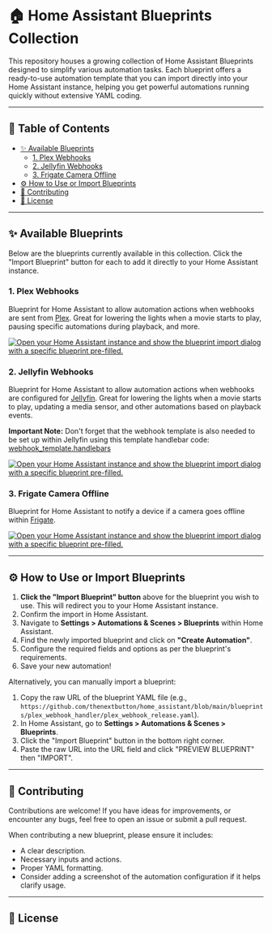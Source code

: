 # 🏠 Home Assistant Blueprints Collection

This repository houses a growing collection of Home Assistant Blueprints designed to simplify various automation tasks. Each blueprint offers a ready-to-use automation template that you can import directly into your Home Assistant instance, helping you get powerful automations running quickly without extensive YAML coding.

---

## 📖 Table of Contents

* [✨ Available Blueprints](#-available-blueprints)
    * [1. Plex Webhooks](#1-plex-webhooks)
    * [2. Jellyfin Webhooks](#2-jellyfin-webhooks)
    * [3. Frigate Camera Offline](#3-frigate-camera-offline)
* [⚙️ How to Use or Import Blueprints](#-how-to-use-or-import-blueprints)
* [🤝 Contributing](#-contributing)
* [📄 License](#-license)

---

## ✨ Available Blueprints

Below are the blueprints currently available in this collection. Click the "Import Blueprint" button for each to add it directly to your Home Assistant instance.

### 1. Plex Webhooks

Blueprint for Home Assistant to allow automation actions when webhooks are sent from [Plex](https://www.plex.tv/). Great for lowering the lights when a movie starts to play, pausing specific automations during playback, and more.


[![Open your Home Assistant instance and show the blueprint import dialog with a specific blueprint pre-filled.](https://my.home-assistant.io/badges/blueprint_import.svg)](https://my.home-assistant.io/redirect/blueprint_import/?blueprint_url=https://github.com/thenextbutton/home_assistant/blob/main/blueprints/plex_webhook_handler/plex_webhook_release.yaml)

### 2. Jellyfin Webhooks

Blueprint for Home Assistant to allow automation actions when webhooks are configured for [Jellyfin](https://jellyfin.org/). Great for lowering the lights when a movie starts to play, updating a media sensor, and other automations based on playback events.


**Important Note:** Don't forget that the webhook template is also needed to be set up within Jellyfin using this template handlebar code: [webhook_template.handlebars](https://raw.githubusercontent.com/thenextbutton/home_assistant/main/blueprints/jellyfin_webhook_handler_v2/webhook_template.handlebars)


[![Open your Home Assistant instance and show the blueprint import dialog with a specific blueprint pre-filled.](https://my.home-assistant.io/badges/blueprint_import.svg)](https://my.home-assistant.io/redirect/blueprint_import/?blueprint_url=https%3A%2F%2Fgithub.com%2Fthenextbutton%2Fhome_assistant%2Fblob%2Fmain%2Fblueprints%2Fjellyfin_webhook_handler_v2%2Fjellyfin_webhook_release_v2.yaml)

### 3. Frigate Camera Offline

Blueprint for Home Assistant to notify a device if a camera goes offline within [Frigate](https://frigate.video/).


[![Open your Home Assistant instance and show the blueprint import dialog with a specific blueprint pre-filled.](https://my.home-assistant.io/badges/blueprint_import.svg)](https://my.home-assistant.io/redirect/blueprint_import/?blueprint_url=https%3A%2F%2Fgithub.com%2Fthenextbutton%2Fhome_assistant%2Fblob%2Fmain%2Fblueprints%2Fcamera_offline%2Fcamera_offline_release.yaml)

---

## ⚙ How to Use or Import Blueprints

1.  **Click the "Import Blueprint" button** above for the blueprint you wish to use. This will redirect you to your Home Assistant instance.
2.  Confirm the import in Home Assistant.
3.  Navigate to **Settings > Automations & Scenes > Blueprints** within Home Assistant.
4.  Find the newly imported blueprint and click on **"Create Automation"**.
5.  Configure the required fields and options as per the blueprint's requirements.
6.  Save your new automation!

Alternatively, you can manually import a blueprint:
1.  Copy the raw URL of the blueprint YAML file (e.g., `https://github.com/thenextbutton/home_assistant/blob/main/blueprints/plex_webhook_handler/plex_webhook_release.yaml`).
2.  In Home Assistant, go to **Settings > Automations & Scenes > Blueprints**.
3.  Click the "Import Blueprint" button in the bottom right corner.
4.  Paste the raw URL into the URL field and click "PREVIEW BLUEPRINT" then "IMPORT".

---

## 🤝 Contributing

Contributions are welcome! If you have ideas for improvements, or encounter any bugs, feel free to open an issue or submit a pull request.

When contributing a new blueprint, please ensure it includes:
* A clear description.
* Necessary inputs and actions.
* Proper YAML formatting.
* Consider adding a screenshot of the automation configuration if it helps clarify usage.

---

## 📄 License
